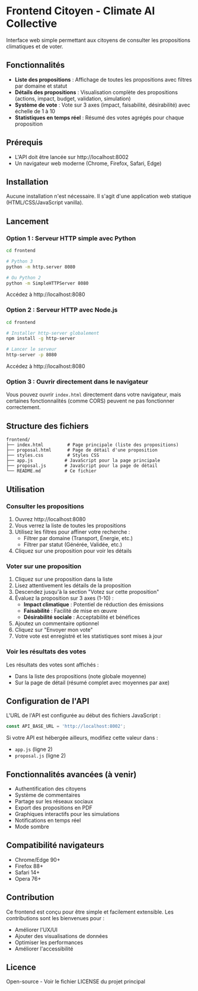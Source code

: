 # Frontend Citoyen - Climate AI Collective

Interface web simple permettant aux citoyens de consulter les propositions climatiques et de voter.

## Fonctionnalités

- **Liste des propositions** : Affichage de toutes les propositions avec filtres par domaine et statut
- **Détails des propositions** : Visualisation complète des propositions (actions, impact, budget, validation, simulation)
- **Système de vote** : Vote sur 3 axes (impact, faisabilité, désirabilité) avec échelle de 1 à 10
- **Statistiques en temps réel** : Résumé des votes agrégés pour chaque proposition

## Prérequis

- L'API doit être lancée sur http://localhost:8002
- Un navigateur web moderne (Chrome, Firefox, Safari, Edge)

## Installation

Aucune installation n'est nécessaire. Il s'agit d'une application web statique (HTML/CSS/JavaScript vanilla).

## Lancement

### Option 1 : Serveur HTTP simple avec Python

```bash
cd frontend

# Python 3
python -m http.server 8080

# Ou Python 2
python -m SimpleHTTPServer 8080
```

Accédez à http://localhost:8080

### Option 2 : Serveur HTTP avec Node.js

```bash
cd frontend

# Installer http-server globalement
npm install -g http-server

# Lancer le serveur
http-server -p 8080
```

Accédez à http://localhost:8080

### Option 3 : Ouvrir directement dans le navigateur

Vous pouvez ouvrir `index.html` directement dans votre navigateur, mais certaines fonctionnalités (comme CORS) peuvent ne pas fonctionner correctement.

## Structure des fichiers

```
frontend/
├── index.html         # Page principale (liste des propositions)
├── proposal.html      # Page de détail d'une proposition
├── styles.css         # Styles CSS
├── app.js            # JavaScript pour la page principale
├── proposal.js       # JavaScript pour la page de détail
└── README.md         # Ce fichier
```

## Utilisation

### Consulter les propositions

1. Ouvrez http://localhost:8080
2. Vous verrez la liste de toutes les propositions
3. Utilisez les filtres pour affiner votre recherche :
   - Filtrer par domaine (Transport, Énergie, etc.)
   - Filtrer par statut (Générée, Validée, etc.)
4. Cliquez sur une proposition pour voir les détails

### Voter sur une proposition

1. Cliquez sur une proposition dans la liste
2. Lisez attentivement les détails de la proposition
3. Descendez jusqu'à la section "Votez sur cette proposition"
4. Évaluez la proposition sur 3 axes (1-10) :
   - **Impact climatique** : Potentiel de réduction des émissions
   - **Faisabilité** : Facilité de mise en œuvre
   - **Désirabilité sociale** : Acceptabilité et bénéfices
5. Ajoutez un commentaire optionnel
6. Cliquez sur "Envoyer mon vote"
7. Votre vote est enregistré et les statistiques sont mises à jour

### Voir les résultats des votes

Les résultats des votes sont affichés :
- Dans la liste des propositions (note globale moyenne)
- Sur la page de détail (résumé complet avec moyennes par axe)

## Configuration de l'API

L'URL de l'API est configurée au début des fichiers JavaScript :

```javascript
const API_BASE_URL = 'http://localhost:8002';
```

Si votre API est hébergée ailleurs, modifiez cette valeur dans :
- `app.js` (ligne 2)
- `proposal.js` (ligne 2)

## Fonctionnalités avancées (à venir)

- Authentification des citoyens
- Système de commentaires
- Partage sur les réseaux sociaux
- Export des propositions en PDF
- Graphiques interactifs pour les simulations
- Notifications en temps réel
- Mode sombre

## Compatibilité navigateurs

- Chrome/Edge 90+
- Firefox 88+
- Safari 14+
- Opera 76+

## Contribution

Ce frontend est conçu pour être simple et facilement extensible. Les contributions sont les bienvenues pour :
- Améliorer l'UX/UI
- Ajouter des visualisations de données
- Optimiser les performances
- Améliorer l'accessibilité

## Licence

Open-source - Voir le fichier LICENSE du projet principal
